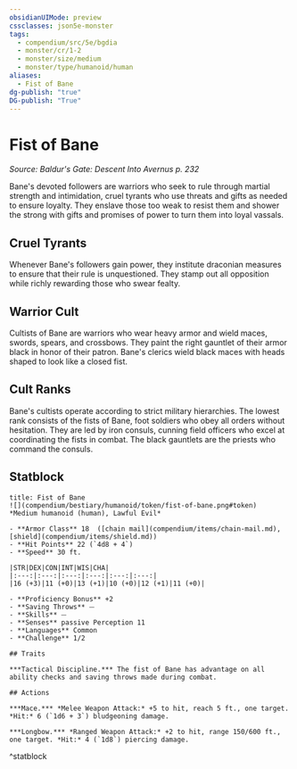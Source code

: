 ```yaml
---
obsidianUIMode: preview
cssclasses: json5e-monster
tags:
  - compendium/src/5e/bgdia
  - monster/cr/1-2
  - monster/size/medium
  - monster/type/humanoid/human
aliases:
  - Fist of Bane
dg-publish: "true"
DG-publish: "True"
---
```

# Fist of Bane
*Source: Baldur's Gate: Descent Into Avernus p. 232*  

Bane's devoted followers are warriors who seek to rule through martial strength and intimidation, cruel tyrants who use threats and gifts as needed to ensure loyalty. They enslave those too weak to resist them and shower the strong with gifts and promises of power to turn them into loyal vassals.

## Cruel Tyrants

Whenever Bane's followers gain power, they institute draconian measures to ensure that their rule is unquestioned. They stamp out all opposition while richly rewarding those who swear fealty.

## Warrior Cult

Cultists of Bane are warriors who wear heavy armor and wield maces, swords, spears, and crossbows. They paint the right gauntlet of their armor black in honor of their patron. Bane's clerics wield black maces with heads shaped to look like a closed fist.

## Cult Ranks

Bane's cultists operate according to strict military hierarchies. The lowest rank consists of the fists of Bane, foot soldiers who obey all orders without hesitation. They are led by iron consuls, cunning field officers who excel at coordinating the fists in combat. The black gauntlets are the priests who command the consuls.

## Statblock

```ad-statblock
title: Fist of Bane
![](compendium/bestiary/humanoid/token/fist-of-bane.png#token)
*Medium humanoid (human), Lawful Evil*

- **Armor Class** 18  ([chain mail](compendium/items/chain-mail.md), [shield](compendium/items/shield.md))
- **Hit Points** 22 (`4d8 + 4`)
- **Speed** 30 ft.

|STR|DEX|CON|INT|WIS|CHA|
|:---:|:---:|:---:|:---:|:---:|:---:|
|16 (+3)|11 (+0)|13 (+1)|10 (+0)|12 (+1)|11 (+0)|

- **Proficiency Bonus** +2
- **Saving Throws** ⏤
- **Skills** ⏤
- **Senses** passive Perception 11
- **Languages** Common
- **Challenge** 1/2

## Traits

***Tactical Discipline.*** The fist of Bane has advantage on all ability checks and saving throws made during combat.

## Actions

***Mace.*** *Melee Weapon Attack:* +5 to hit, reach 5 ft., one target. *Hit:* 6 (`1d6 + 3`) bludgeoning damage.

***Longbow.*** *Ranged Weapon Attack:* +2 to hit, range 150/600 ft., one target. *Hit:* 4 (`1d8`) piercing damage.
```
^statblock